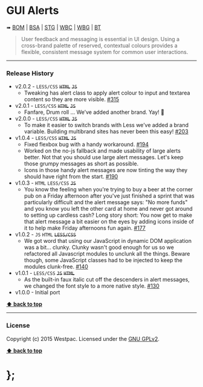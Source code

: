 GUI Alerts
==========

➠
[BOM](http://westpaccxteam.github.io/GUI-alerts/tests/BOM/) |
[BSA](http://westpaccxteam.github.io/GUI-alerts/tests/BSA/) |
[STG](http://westpaccxteam.github.io/GUI-alerts/tests/STG/) |
[WBC](http://westpaccxteam.github.io/GUI-alerts/tests/WBC/) |
[WBG](http://westpaccxteam.github.io/GUI-alerts/tests/WBG/) |
[BT](http://westpaccxteam.github.io/GUI-alerts/tests/BT/)

> User feedback and messaging is essential in UI design. Using a cross-brand palette of reserved, contextual colours provides a flexible, consistent message
> system for common user interactions.

----------------------------------------------------------------------------------------------------------------------------------------------------------------


### Release History

* v2.0.2 - `LESS/CSS` ~~`HTML`~~ ~~`JS`~~
	* Tweaking has alert class to apply alert colour to input and textarea content so they are more visible.
	[#315](https://github.com/WestpacCXTeam/GUI-source/issues/315)
* v2.0.1 - `LESS/CSS` ~~`HTML`~~ ~~`JS`~~
	* Fanfare, Drum roll … We’ve added another brand. Yay! :clap:
* v2.0.0 - `LESS/CSS` ~~`HTML`~~ ~~`JS`~~
	* To make it easier to switch brands with Less we’ve added a brand variable. Building multibrand sites has never been this easy!
		[#203](https://github.com/WestpacCXTeam/GUI-source/issues/203)
* v1.0.4 - `LESS/CSS` ~~`HTML`~~ ~~`JS`~~
	* Fixed flexbox bug with a handy workaround.
		[#194](https://github.com/WestpacCXTeam/GUI-source/issues/194)
	* Worked on the no-js fallback and made usability of large alerts better. Not that you should use large alert messages. Let's keep those grumpy messages
		as short as possible.
	* Icons in those handy alert messages are now tinting the way they should have right from the start.
		[#190](https://github.com/WestpacCXTeam/GUI-source/issues/190)
* v1.0.3 - `HTML` `LESS/CSS` ~~`JS`~~
	* You know the feeling when you're trying to buy a beer at the corner pub on a Friday afternoon after you've just finished a sprint that was particularly
		difficult and the alert message says: "No more funds" and you know you left the other card at home and never got around to setting up cardless cash?
		Long story short: You now get to make that alert message a bit easier on the eyes by adding icons inside of it to help make Friday afternoons fun again.
		[#177](https://github.com/WestpacCXTeam/GUI-source/issues/177)
* v1.0.2 - `JS` `HTML` ~~`LESS/CSS`~~
	* We got word that using our JavaScript in dynamic DOM application was a bit... clunky. Clunky wasn't good enough for us so we refactored all Javascript
		modules to unclunk all the things. Beware though, some JavaScript classes had to be injected to keep the modules clunk-free.
		[#140](https://github.com/WestpacCXTeam/GUI-source/issues/140)
* v1.0.1 - `LESS/CSS` ~~`JS`~~ ~~`HTML`~~
	* As the built-in faux italic cut off the descenders in alert messages, we changed the font style to a more native style.
		[#130](https://github.com/WestpacCXTeam/GUI-source/issues/130)
* v1.0.0 - Initial port

**[⬆ back to top](#content)**


----------------------------------------------------------------------------------------------------------------------------------------------------------------


### License

Copyright (c) 2015 Westpac. Licensed under the [GNU GPLv2](https://raw.githubusercontent.com/WestpacCXTeam/GUI-alerts/master/LICENSE).

**[⬆ back to top](#content)**

# };